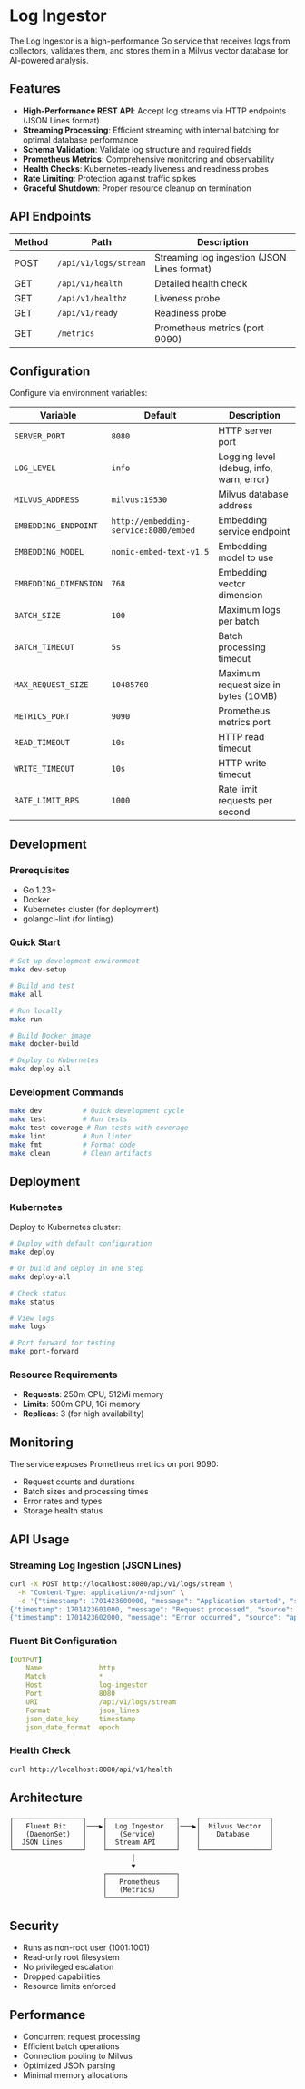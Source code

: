 # Log Ingestor

The Log Ingestor is a high-performance Go service that receives logs from collectors, validates them, and stores them in a Milvus vector database for AI-powered analysis.

## Features

- **High-Performance REST API**: Accept log streams via HTTP endpoints (JSON Lines format)
- **Streaming Processing**: Efficient streaming with internal batching for optimal database performance
- **Schema Validation**: Validate log structure and required fields
- **Prometheus Metrics**: Comprehensive monitoring and observability
- **Health Checks**: Kubernetes-ready liveness and readiness probes
- **Rate Limiting**: Protection against traffic spikes
- **Graceful Shutdown**: Proper resource cleanup on termination

## API Endpoints

| Method | Path | Description |
|--------|------|-------------|
| POST | `/api/v1/logs/stream` | Streaming log ingestion (JSON Lines format) |
| GET | `/api/v1/health` | Detailed health check |
| GET | `/api/v1/healthz` | Liveness probe |
| GET | `/api/v1/ready` | Readiness probe |
| GET | `/metrics` | Prometheus metrics (port 9090) |

## Configuration

Configure via environment variables:

| Variable | Default | Description |
|----------|---------|-------------|
| `SERVER_PORT` | `8080` | HTTP server port |
| `LOG_LEVEL` | `info` | Logging level (debug, info, warn, error) |
| `MILVUS_ADDRESS` | `milvus:19530` | Milvus database address |
| `EMBEDDING_ENDPOINT` | `http://embedding-service:8080/embed` | Embedding service endpoint |
| `EMBEDDING_MODEL` | `nomic-embed-text-v1.5` | Embedding model to use |
| `EMBEDDING_DIMENSION` | `768` | Embedding vector dimension |
| `BATCH_SIZE` | `100` | Maximum logs per batch |
| `BATCH_TIMEOUT` | `5s` | Batch processing timeout |
| `MAX_REQUEST_SIZE` | `10485760` | Maximum request size in bytes (10MB) |
| `METRICS_PORT` | `9090` | Prometheus metrics port |
| `READ_TIMEOUT` | `10s` | HTTP read timeout |
| `WRITE_TIMEOUT` | `10s` | HTTP write timeout |
| `RATE_LIMIT_RPS` | `1000` | Rate limit requests per second |

## Development

### Prerequisites

- Go 1.23+
- Docker
- Kubernetes cluster (for deployment)
- golangci-lint (for linting)

### Quick Start

```bash
# Set up development environment
make dev-setup

# Build and test
make all

# Run locally
make run

# Build Docker image
make docker-build

# Deploy to Kubernetes
make deploy-all
```

### Development Commands

```bash
make dev          # Quick development cycle
make test         # Run tests
make test-coverage # Run tests with coverage
make lint         # Run linter
make fmt          # Format code
make clean        # Clean artifacts
```

## Deployment

### Kubernetes

Deploy to Kubernetes cluster:

```bash
# Deploy with default configuration
make deploy

# Or build and deploy in one step
make deploy-all

# Check status
make status

# View logs
make logs

# Port forward for testing
make port-forward
```

### Resource Requirements

- **Requests**: 250m CPU, 512Mi memory
- **Limits**: 500m CPU, 1Gi memory
- **Replicas**: 3 (for high availability)

## Monitoring

The service exposes Prometheus metrics on port 9090:

- Request counts and durations
- Batch sizes and processing times
- Error rates and types
- Storage health status

## API Usage

### Streaming Log Ingestion (JSON Lines)

```bash
curl -X POST http://localhost:8080/api/v1/logs/stream \
  -H "Content-Type: application/x-ndjson" \
  -d '{"timestamp": 1701423600000, "message": "Application started", "source": "app", "metadata": {"level": "INFO", "pod_name": "app-123", "namespace": "production"}}
{"timestamp": 1701423601000, "message": "Request processed", "source": "app", "metadata": {"level": "INFO", "pod_name": "app-123", "namespace": "production"}}
{"timestamp": 1701423602000, "message": "Error occurred", "source": "app", "metadata": {"level": "ERROR", "pod_name": "app-123", "namespace": "production"}}'
```

### Fluent Bit Configuration

```yaml
[OUTPUT]
    Name              http
    Match             *
    Host              log-ingestor
    Port              8080
    URI               /api/v1/logs/stream
    Format            json_lines
    json_date_key     timestamp
    json_date_format  epoch
```

### Health Check

```bash
curl http://localhost:8080/api/v1/health
```

## Architecture

```
┌─────────────────┐    ┌─────────────────┐    ┌─────────────────┐
│   Fluent Bit    │───▶│  Log Ingestor   │───▶│  Milvus Vector  │
│   (DaemonSet)   │    │   (Service)     │    │    Database     │
│  JSON Lines     │    │  Stream API     │    │                 │
└─────────────────┘    └─────────────────┘    └─────────────────┘
                              │
                              ▼
                       ┌─────────────────┐
                       │   Prometheus    │
                       │   (Metrics)     │
                       └─────────────────┘
```

## Security

- Runs as non-root user (1001:1001)
- Read-only root filesystem
- No privileged escalation
- Dropped capabilities
- Resource limits enforced

## Performance

- Concurrent request processing
- Efficient batch operations
- Connection pooling to Milvus
- Optimized JSON parsing
- Minimal memory allocations